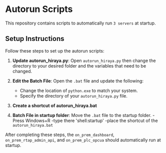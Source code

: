 # Autorun Scripts

This repository contains scripts to automatically run `3 servers` at startup.

## Setup Instructions

Follow these steps to set up the autorun scripts:

1. **Update autorun_hiraya.py**: Open `autorun_hiraya.py` then change the directory to your desired folder and the variables that need to be changed.

2. **Edit the Batch File**: Open the `.bat` file and update the following:

   - Change the location of `python.exe` to match your system.
   - Specify the directory of your `autorun_hiraya.py` file.

3. **Create a shortcut of autorun_hiraya.bat**

4. **Batch File in startup folder**: Move the `.bat` file to the startup folder.
   -Press Windows+R
   -type there 'shell:startup'
   -place the shortcut of the `autorun_hiraya.bat`

After completing these steps, the `on_prem_dashboard`, `on_prem_rtap_admin_api`, and `on_prem_plc_opcua` should automatically run at startup.
